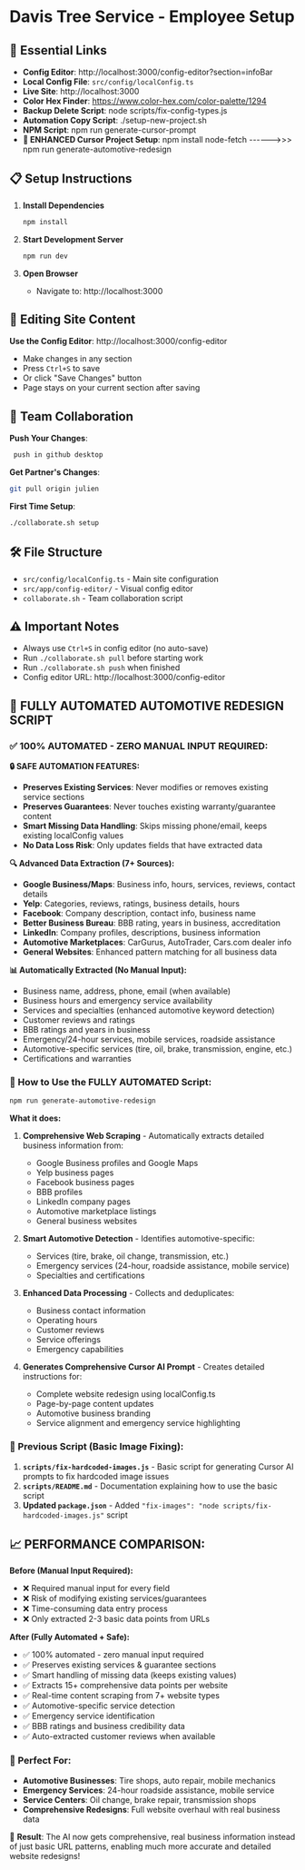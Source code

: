 # Davis Tree Service - Employee Setup

## 🔗 Essential Links

- **Config Editor**: http://localhost:3000/config-editor?section=infoBar
- **Local Config File**: `src/config/localConfig.ts`
- **Live Site**: http://localhost:3000
- **Color Hex Finder**: https://www.color-hex.com/color-palette/1294
- **Backup Delete Script**: node scripts/fix-config-types.js
- **Automation Copy Script**: ./setup-new-project.sh
- **NPM Script**: npm run generate-cursor-prompt
- **🚀 ENHANCED Cursor Project Setup**: npm install node-fetch ------>>> npm run generate-automotive-redesign

## 📋 Setup Instructions

1. **Install Dependencies**

   ```bash
   npm install
   ```

2. **Start Development Server**

   ```bash
   npm run dev
   ```

3. **Open Browser**
   - Navigate to: http://localhost:3000

## 🎨 Editing Site Content

**Use the Config Editor**: http://localhost:3000/config-editor

- Make changes in any section
- Press `Ctrl+S` to save
- Or click "Save Changes" button
- Page stays on your current section after saving

## 🤝 Team Collaboration

**Push Your Changes**:

```bash
 push in github desktop
```

**Get Partner's Changes**:

```bash
git pull origin julien
```

**First Time Setup**:

```bash
./collaborate.sh setup
```

## 🛠️ File Structure

- `src/config/localConfig.ts` - Main site configuration
- `src/app/config-editor/` - Visual config editor
- `collaborate.sh` - Team collaboration script

## ⚠️ Important Notes

- Always use `Ctrl+S` in config editor (no auto-save)
- Run `./collaborate.sh pull` before starting work
- Run `./collaborate.sh push` when finished
- Config editor URL: http://localhost:3000/config-editor

## 🚀 FULLY AUTOMATED AUTOMOTIVE REDESIGN SCRIPT

### ✅ 100% AUTOMATED - ZERO MANUAL INPUT REQUIRED:

**🔒 SAFE AUTOMATION FEATURES:**

- **Preserves Existing Services**: Never modifies or removes existing service sections
- **Preserves Guarantees**: Never touches existing warranty/guarantee content
- **Smart Missing Data Handling**: Skips missing phone/email, keeps existing localConfig values
- **No Data Loss Risk**: Only updates fields that have extracted data

**🔍 Advanced Data Extraction (7+ Sources):**

- **Google Business/Maps**: Business info, hours, services, reviews, contact details
- **Yelp**: Categories, reviews, ratings, business details, hours
- **Facebook**: Company description, contact info, business name
- **Better Business Bureau**: BBB rating, years in business, accreditation
- **LinkedIn**: Company profiles, descriptions, business information
- **Automotive Marketplaces**: CarGurus, AutoTrader, Cars.com dealer info
- **General Websites**: Enhanced pattern matching for all business data

**📊 Automatically Extracted (No Manual Input):**

- Business name, address, phone, email (when available)
- Business hours and emergency service availability
- Services and specialties (enhanced automotive keyword detection)
- Customer reviews and ratings
- BBB ratings and years in business
- Emergency/24-hour services, mobile services, roadside assistance
- Automotive-specific services (tire, oil, brake, transmission, engine, etc.)
- Certifications and warranties

### 🎯 How to Use the FULLY AUTOMATED Script:

```bash
npm run generate-automotive-redesign
```

**What it does:**

1. **Comprehensive Web Scraping** - Automatically extracts detailed business information from:

   - Google Business profiles and Google Maps
   - Yelp business pages
   - Facebook business pages
   - BBB profiles
   - LinkedIn company pages
   - Automotive marketplace listings
   - General business websites

2. **Smart Automotive Detection** - Identifies automotive-specific:

   - Services (tire, brake, oil change, transmission, etc.)
   - Emergency services (24-hour, roadside assistance, mobile service)
   - Specialties and certifications

3. **Enhanced Data Processing** - Collects and deduplicates:

   - Business contact information
   - Operating hours
   - Customer reviews
   - Service offerings
   - Emergency capabilities

4. **Generates Comprehensive Cursor AI Prompt** - Creates detailed instructions for:
   - Complete website redesign using localConfig.ts
   - Page-by-page content updates
   - Automotive business branding
   - Service alignment and emergency service highlighting

### 🔧 Previous Script (Basic Image Fixing):

1. **`scripts/fix-hardcoded-images.js`** - Basic script for generating Cursor AI prompts to fix hardcoded image issues
2. **`scripts/README.md`** - Documentation explaining how to use the basic script
3. **Updated `package.json`** - Added `"fix-images": "node scripts/fix-hardcoded-images.js"` script

## 📈 PERFORMANCE COMPARISON:

**Before (Manual Input Required):**

- ❌ Required manual input for every field
- ❌ Risk of modifying existing services/guarantees
- ❌ Time-consuming data entry process
- ❌ Only extracted 2-3 basic data points from URLs

**After (Fully Automated + Safe):**

- ✅ 100% automated - zero manual input required
- ✅ Preserves existing services & guarantee sections
- ✅ Smart handling of missing data (keeps existing values)
- ✅ Extracts 15+ comprehensive data points per website
- ✅ Real-time content scraping from 7+ website types
- ✅ Automotive-specific service detection
- ✅ Emergency service identification
- ✅ BBB ratings and business credibility data
- ✅ Auto-extracted customer reviews when available

### 🚗 Perfect For:

- **Automotive Businesses**: Tire shops, auto repair, mobile mechanics
- **Emergency Services**: 24-hour roadside assistance, mobile service
- **Service Centers**: Oil change, brake repair, transmission shops
- **Comprehensive Redesigns**: Full website overhaul with real business data

🎯 **Result**: The AI now gets comprehensive, real business information instead of just basic URL patterns, enabling much more accurate and detailed website redesigns!
